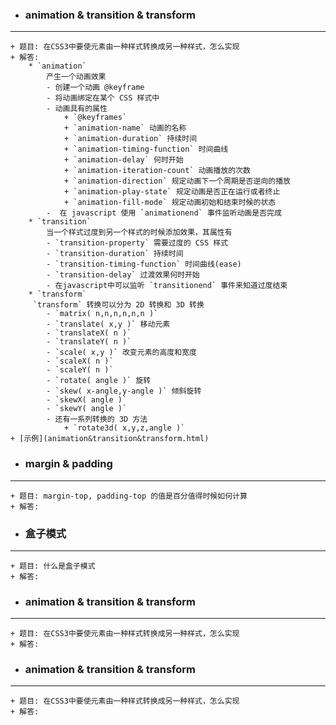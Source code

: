 - ###  animation & transition & transform
---
    + 题目: 在CSS3中要使元素由一种样式转换成另一种样式，怎么实现
    + 解答: 
        * `animation`
            产生一个动画效果
            - 创建一个动画 @keyframe
            - 将动画绑定在某个 CSS 样式中
            - 动画具有的属性
                + `@keyframes`
                + `animation-name` 动画的名称
                + `animation-duration` 持续时间
                + `animation-timing-function` 时间曲线
                + `animation-delay` 何时开始
                + `animation-iteration-count` 动画播放的次数
                + `animation-direction` 规定动画下一个周期是否逆向的播放
                + `animation-play-state` 规定动画是否正在运行或者终止
                + `animation-fill-mode` 规定动画初始和结束时候的状态
            -  在 javascript 使用 `animationend` 事件监听动画是否完成
        * `transition`
            当一个样式过度到另一个样式的时候添加效果，其属性有
            - `transition-property` 需要过度的 CSS 样式
            - `transition-duration` 持续时间
            - `transition-timing-function` 时间曲线(ease)
            - `transition-delay` 过渡效果何时开始
            - 在javascript中可以监听 `transitionend` 事件来知道过度结束
        * `transform`  
         `transform` 转换可以分为 2D 转换和 3D 转换
            - `matrix( n,n,n,n,n,n )`
            - `translate( x,y )` 移动元素
            - `translateX( n )`
            - `translateY( n )`
            - `scale( x,y )` 改变元素的高度和宽度
            - `scaleX( n )`
            - `scaleY( n )` 
            - `rotate( angle )` 旋转
            - `skew( x-angle,y-angle )` 倾斜旋转
            - `skewX( angle )`
            - `skewY( angle )` 
            - 还有一系列转换的 3D 方法
                + `rotate3d( x,y,z,angle )` 
    + [示例](animation&transition&transform.html) 

    
- ###  margin & padding
---
    + 题目: margin-top, padding-top 的值是百分值得时候如何计算
    + 解答:

- ###  盒子模式
---
    + 题目: 什么是盒子模式
    + 解答:















- ###  animation & transition & transform
---
    + 题目: 在CSS3中要使元素由一种样式转换成另一种样式，怎么实现
    + 解答:

- ###  animation & transition & transform
---
    + 题目: 在CSS3中要使元素由一种样式转换成另一种样式，怎么实现
    + 解答:
